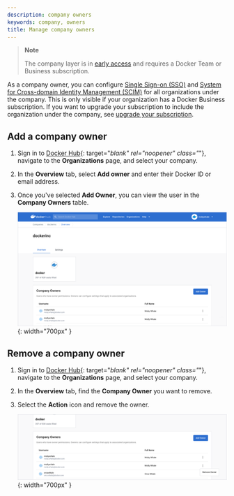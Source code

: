 ```yaml
---
description: company owners
keywords: company, owners
title: Manage company owners
---
```


> **Note**
>
> The company layer is in [early access](../release-lifecycle.md#early-access-ea)
> and requires a Docker Team or Business subscription.

As a company owner, you can configure [Single Sign-on (SSO)](../single-sign-on/configure/index.md) and [System for Cross-domain Identity Management (SCIM)](../docker-hub/scim.md) for all organizations under the company. This is only visible if your organization has a Docker Business subscription. If you want to upgrade your subscription to include the organization under the company, see [upgrade your subscription](../subscription/upgrade.md).

## Add a company owner

1. Sign in to [Docker Hub](https://hub.docker.com/){: target="_blank" rel="noopener" class="_"}, navigate to the **Organizations** page, and select your company.
2. In the **Overview** tab, select **Add owner** and enter their Docker ID or email address.
3. Once you've selected **Add Owner**, you can view the user in the **Company Owners** table.

    ![company-overview](images/company-overview.png){: width="700px" }

## Remove a company owner

1. Sign in to [Docker Hub](https://hub.docker.com/){: target="_blank" rel="noopener" class="_"}, navigate to the **Organizations** page, and select your company.
2. In the **Overview** tab, find the **Company Owner** you want to remove.
3. Select the **Action** icon and remove the owner.

    ![remove-owner](images/remove-owner.png){: width="700px" }
